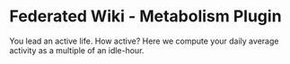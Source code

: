 # Federated Wiki - Metabolism Plugin

You lead an active life. How active? Here we compute your daily average activity as a multiple of an idle-hour.
